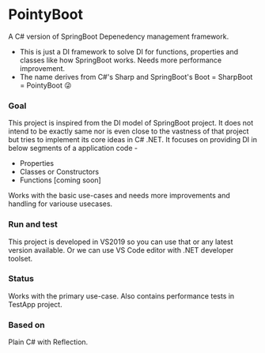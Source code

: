 
# PointyBoot

A C# version of SpringBoot Depenedency management framework.
      
- This is just a DI framework to solve DI for functions, properties and classes like how SpringBoot works. Needs more performance improvement.
- The name derives from C#'s Sharp and SpringBoot's Boot = SharpBoot = PointyBoot :stuck_out_tongue_winking_eye: 

### Goal
This project is inspired from the DI model of SpringBoot project. It does not intend to be exactly same nor is even close to the vastness of that project but tries to implement its core ideas in C# .NET. It focuses on providing DI in below segments of a application code -

- Properties
- Classes or Constructors
- Functions [coming soon]

Works with the basic use-cases and needs more improvements and handling for variouse usecases.

### Run and test
This project is developed in VS2019 so you can use that or any latest version available. Or we can use VS Code editor with .NET developer toolset.

### Status
Works with the primary use-case. Also contains performance tests in TestApp project.

### Based on
Plain C# with Reflection.
